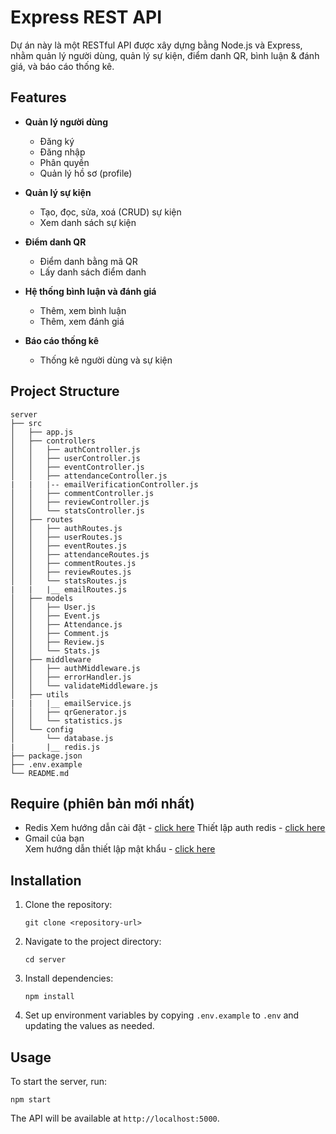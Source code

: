 # Express REST API

Dự án này là một RESTful API được xây dựng bằng Node.js và Express, nhằm quản lý người dùng, quản lý sự kiện, điểm danh QR, bình luận & đánh giá, và báo cáo thống kê.

## Features

- **Quản lý người dùng**
  - Đăng ký
  - Đăng nhập
  - Phân quyền
  - Quản lý hồ sơ (profile)

- **Quản lý sự kiện**
  - Tạo, đọc, sửa, xoá (CRUD) sự kiện
  - Xem danh sách sự kiện

- **Điểm danh QR**
  - Điểm danh bằng mã QR
  - Lấy danh sách điểm danh

- **Hệ thống bình luận và đánh giá**
  - Thêm, xem bình luận
  - Thêm, xem đánh giá

- **Báo cáo thống kê**
  - Thống kê người dùng và sự kiện

## Project Structure

```
server
├── src
│   ├── app.js
│   ├── controllers
│   │   ├── authController.js
│   │   ├── userController.js
│   │   ├── eventController.js
│   │   ├── attendanceController.js
|   |   |-- emailVerificationController.js
│   │   ├── commentController.js
│   │   ├── reviewController.js
│   │   └── statsController.js
│   ├── routes
│   │   ├── authRoutes.js
│   │   ├── userRoutes.js
│   │   ├── eventRoutes.js
│   │   ├── attendanceRoutes.js
│   │   ├── commentRoutes.js
│   │   ├── reviewRoutes.js
│   │   └── statsRoutes.js
|   |   |__ emailRoutes.js
│   ├── models
│   │   ├── User.js
│   │   ├── Event.js
│   │   ├── Attendance.js
│   │   ├── Comment.js
│   │   ├── Review.js
│   │   └── Stats.js
│   ├── middleware
│   │   ├── authMiddleware.js
│   │   ├── errorHandler.js
│   │   └── validateMiddleware.js
│   ├── utils
|   |   |__ emailService.js
│   │   ├── qrGenerator.js
│   │   └── statistics.js
│   └── config
│       └── database.js
|       |__ redis.js
├── package.json
├── .env.example
└── README.md
```
## Require (phiên bản mới nhất)
- Redis 
  Xem hướng dẫn cài đặt - [click here](https://www.youtube.com/watch?v=188Fy-oCw4w&t=31s)
  Thiết lập auth redis - [click here](https://stackoverflow.com/questions/7537905/how-to-set-password-for-redis)
- Gmail của bạn    
  Xem hướng dẫn thiết lập mật khẩu - [click here](https://www.youtube.com/watch?v=XIcyAHIMIiw)

## Installation

1. Clone the repository:
   ```
   git clone <repository-url>
   ```

2. Navigate to the project directory:
   ```
   cd server
   ```

3. Install dependencies:
   ```
   npm install
   ```
4. Set up environment variables by copying `.env.example` to `.env` and updating the values as needed.

## Usage

To start the server, run:
```
npm start
```

The API will be available at `http://localhost:5000`.
